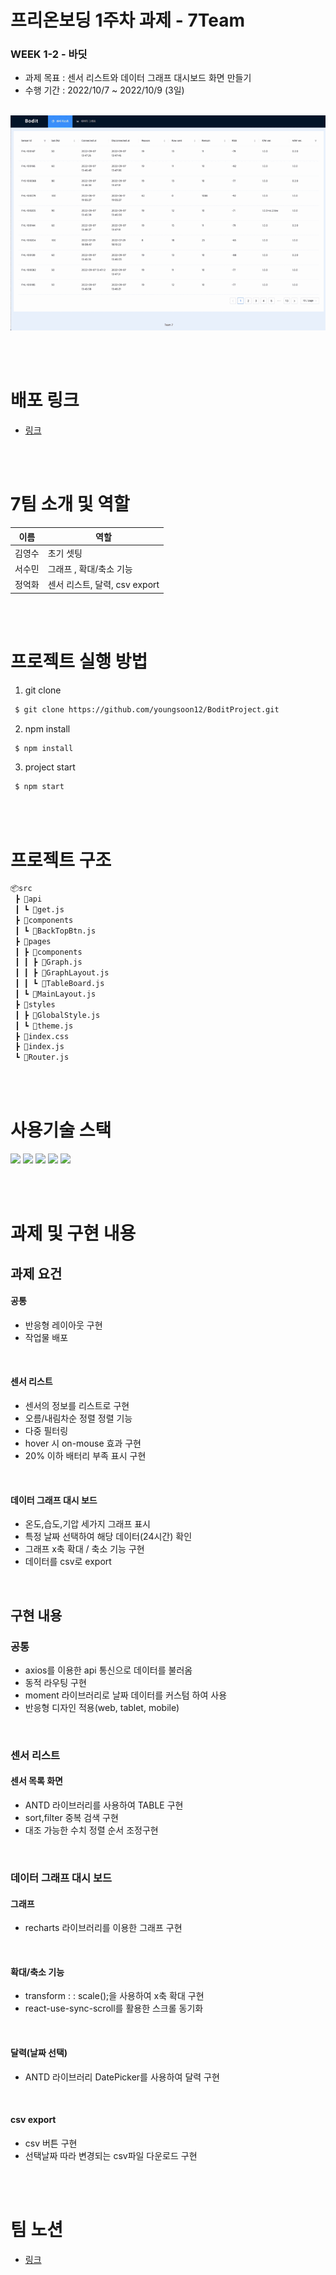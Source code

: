 # 프리온보딩 1주차 과제 - 7Team

### WEEK 1-2 - 바딧
- 과제 목표 : 센서 리스트와 데이터 그래프 대시보드 화면 만들기
- 수행 기간 : 2022/10/7 ~ 2022/10/9 (3일)
<br><br>

![img](https://github.com/oka7759/2sa_images/blob/master/bodit_7team.gif)



<br><br>

# 배포 링크
- [링크](https://bodit-team7.netlify.app/)

<br><br>

# 7팀 소개 및 역할
 
| 이름   | 역할  |
| ------ | ------ |
| 김영수 | 초기 셋팅 |
| 서수민 | 그래프 , 확대/축소 기능 |
| 정억화 | 센서 리스트, 달력, csv export |

<br><br>

# 프로젝트 실행 방법
1. git clone
```bash
 $ git clone https://github.com/youngsoon12/BoditProject.git
```
2. npm install
```bash
 $ npm install
```
3. project start
```bash
 $ npm start
```

<br><br>

# 프로젝트 구조
```bash
📦src
 ┣ 📂api
 ┃ ┗ 📜get.js
 ┣ 📂components
 ┃ ┗ 📜BackTopBtn.js
 ┣ 📂pages
 ┃ ┣ 📂components
 ┃ ┃ ┣ 📜Graph.js
 ┃ ┃ ┣ 📜GraphLayout.js
 ┃ ┃ ┗ 📜TableBoard.js
 ┃ ┗ 📜MainLayout.js
 ┣ 📂styles
 ┃ ┣ 📜GlobalStyle.js
 ┃ ┗ 📜theme.js
 ┣ 📜index.css
 ┣ 📜index.js
 ┗ 📜Router.js
```

<br><br>

# 사용기술 스택

<img src="https://img.shields.io/badge/HTML5-E34F26?style=flat-square&logo=HTML5&logoColor=white"/> <img src="https://img.shields.io/badge/JavaScript-F7DF1E?style=flat-square&logo=JavaScript&logoColor=white"/> <img src="https://img.shields.io/badge/React-61DAFB?style=flat-square&logo=React&logoColor=white"/> <img src="https://img.shields.io/badge/React Router-CA4245?style=flat-square&logo=React-Router&logoColor=white"/> <img src="https://img.shields.io/badge/styled components-DB7093?style=flat-square&logo=styled-components&logoColor=white"/>

<br><br>

# 과제 및 구현 내용

## 과제 요건

#### 공통

- 반응형 레이아웃 구현
- 작업물 배포

<br>

#### 센서 리스트

- 센서의 정보를 리스트로 구현
- 오름/내림차순 정렬 정렬 기능
- 다중 필터링
- hover 시 on-mouse 효과 구현
- 20% 이하 배터리 부족 표시 구현
  
<br>

#### 데이터 그래프 대시 보드

- 온도,습도,기압 세가지 그래프 표시
- 특정 날짜 선택하여 해당 데이터(24시간) 확인
- 그래프 x축 확대 / 축소 기능 구현
- 데이터를 csv로 export

<br>

## 구현 내용

### 공통

- axios를 이용한 api 통신으로 데이터를 불러옴
- 동적 라우팅 구현
- moment 라이브러리로 날짜 데이터를 커스텀 하여 사용
- 반응형 디자인 적용(web, tablet, mobile)

<br>

### 센서 리스트

#### 센서 목록 화면
- ANTD 라이브러리를 사용하여 TABLE 구현 
- sort,filter 중복 검색 구현
- 대조 가능한 수치 정렬 순서 조정구현

<br>

### 데이터 그래프 대시 보드

#### 그래프
- recharts 라이브러리를 이용한 그래프 구현

<br>

#### 확대/축소 기능
- transform : : scale();을 사용하여 x축 확대 구현
- react-use-sync-scroll를 활용한 스크롤 동기화
<br>

#### 달력(날짜 선택)
- ANTD 라이브러리 DatePicker를 사용하여 달력 구현 
<br>

#### csv export
- csv 버튼 구현
- 선택날짜 따라 변경되는 csv파일 다운로드 구현

<br><br>

# 팀 노션
- [링크](https://www.notion.so/wecode/7-23bea56f76d2445db0abc48e16873cce)

